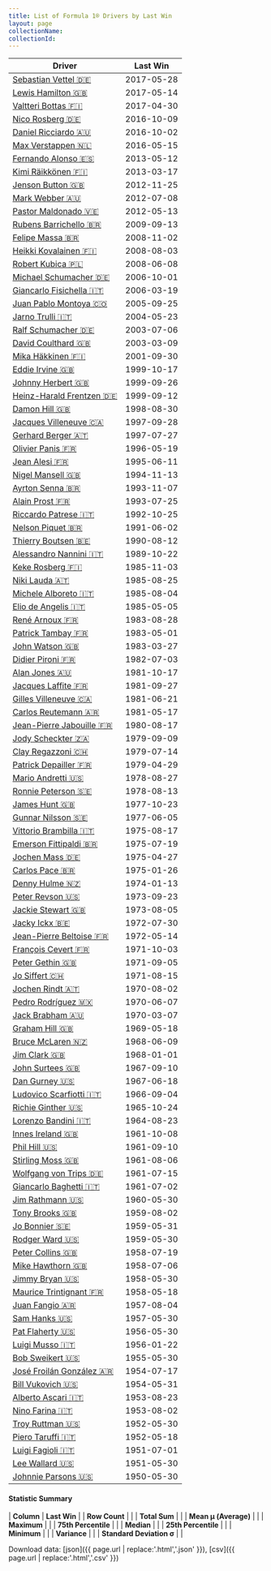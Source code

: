 ```yaml
---
title: List of Formula 1® Drivers by Last Win
layout: page
collectionName: 
collectionId: 
---
```




| Driver | Last Win |
|--|--|
| [Sebastian Vettel 🇩🇪](/f1/drivers/vettel) | 2017-05-28 |
| [Lewis Hamilton 🇬🇧](/f1/drivers/hamilton) | 2017-05-14 |
| [Valtteri Bottas 🇫🇮](/f1/drivers/bottas) | 2017-04-30 |
| [Nico Rosberg 🇩🇪](/f1/drivers/rosberg) | 2016-10-09 |
| [Daniel Ricciardo 🇦🇺](/f1/drivers/ricciardo) | 2016-10-02 |
| [Max Verstappen 🇳🇱](/f1/drivers/max_verstappen) | 2016-05-15 |
| [Fernando Alonso 🇪🇸](/f1/drivers/alonso) | 2013-05-12 |
| [Kimi Räikkönen 🇫🇮](/f1/drivers/raikkonen) | 2013-03-17 |
| [Jenson Button 🇬🇧](/f1/drivers/button) | 2012-11-25 |
| [Mark Webber 🇦🇺](/f1/drivers/webber) | 2012-07-08 |
| [Pastor Maldonado 🇻🇪](/f1/drivers/maldonado) | 2012-05-13 |
| [Rubens Barrichello 🇧🇷](/f1/drivers/barrichello) | 2009-09-13 |
| [Felipe Massa 🇧🇷](/f1/drivers/massa) | 2008-11-02 |
| [Heikki Kovalainen 🇫🇮](/f1/drivers/kovalainen) | 2008-08-03 |
| [Robert Kubica 🇵🇱](/f1/drivers/kubica) | 2008-06-08 |
| [Michael Schumacher 🇩🇪](/f1/drivers/michael_schumacher) | 2006-10-01 |
| [Giancarlo Fisichella 🇮🇹](/f1/drivers/fisichella) | 2006-03-19 |
| [Juan Pablo Montoya 🇨🇴](/f1/drivers/montoya) | 2005-09-25 |
| [Jarno Trulli 🇮🇹](/f1/drivers/trulli) | 2004-05-23 |
| [Ralf Schumacher 🇩🇪](/f1/drivers/ralf_schumacher) | 2003-07-06 |
| [David Coulthard 🇬🇧](/f1/drivers/coulthard) | 2003-03-09 |
| [Mika Häkkinen 🇫🇮](/f1/drivers/hakkinen) | 2001-09-30 |
| [Eddie Irvine 🇬🇧](/f1/drivers/irvine) | 1999-10-17 |
| [Johnny Herbert 🇬🇧](/f1/drivers/herbert) | 1999-09-26 |
| [Heinz-Harald Frentzen 🇩🇪](/f1/drivers/frentzen) | 1999-09-12 |
| [Damon Hill 🇬🇧](/f1/drivers/damon_hill) | 1998-08-30 |
| [Jacques Villeneuve 🇨🇦](/f1/drivers/villeneuve) | 1997-09-28 |
| [Gerhard Berger 🇦🇹](/f1/drivers/berger) | 1997-07-27 |
| [Olivier Panis 🇫🇷](/f1/drivers/panis) | 1996-05-19 |
| [Jean Alesi 🇫🇷](/f1/drivers/alesi) | 1995-06-11 |
| [Nigel Mansell 🇬🇧](/f1/drivers/mansell) | 1994-11-13 |
| [Ayrton Senna 🇧🇷](/f1/drivers/senna) | 1993-11-07 |
| [Alain Prost 🇫🇷](/f1/drivers/prost) | 1993-07-25 |
| [Riccardo Patrese 🇮🇹](/f1/drivers/patrese) | 1992-10-25 |
| [Nelson Piquet 🇧🇷](/f1/drivers/piquet) | 1991-06-02 |
| [Thierry Boutsen 🇧🇪](/f1/drivers/boutsen) | 1990-08-12 |
| [Alessandro Nannini 🇮🇹](/f1/drivers/nannini) | 1989-10-22 |
| [Keke Rosberg 🇫🇮](/f1/drivers/keke_rosberg) | 1985-11-03 |
| [Niki Lauda 🇦🇹](/f1/drivers/lauda) | 1985-08-25 |
| [Michele Alboreto 🇮🇹](/f1/drivers/alboreto) | 1985-08-04 |
| [Elio de Angelis 🇮🇹](/f1/drivers/angelis) | 1985-05-05 |
| [René Arnoux 🇫🇷](/f1/drivers/arnoux) | 1983-08-28 |
| [Patrick Tambay 🇫🇷](/f1/drivers/tambay) | 1983-05-01 |
| [John Watson 🇬🇧](/f1/drivers/watson) | 1983-03-27 |
| [Didier Pironi 🇫🇷](/f1/drivers/pironi) | 1982-07-03 |
| [Alan Jones 🇦🇺](/f1/drivers/jones) | 1981-10-17 |
| [Jacques Laffite 🇫🇷](/f1/drivers/laffite) | 1981-09-27 |
| [Gilles Villeneuve 🇨🇦](/f1/drivers/gilles_villeneuve) | 1981-06-21 |
| [Carlos Reutemann 🇦🇷](/f1/drivers/reutemann) | 1981-05-17 |
| [Jean-Pierre Jabouille 🇫🇷](/f1/drivers/jabouille) | 1980-08-17 |
| [Jody Scheckter 🇿🇦](/f1/drivers/scheckter) | 1979-09-09 |
| [Clay Regazzoni 🇨🇭](/f1/drivers/regazzoni) | 1979-07-14 |
| [Patrick Depailler 🇫🇷](/f1/drivers/depailler) | 1979-04-29 |
| [Mario Andretti 🇺🇸](/f1/drivers/mario_andretti) | 1978-08-27 |
| [Ronnie Peterson 🇸🇪](/f1/drivers/peterson) | 1978-08-13 |
| [James Hunt 🇬🇧](/f1/drivers/hunt) | 1977-10-23 |
| [Gunnar Nilsson 🇸🇪](/f1/drivers/nilsson) | 1977-06-05 |
| [Vittorio Brambilla 🇮🇹](/f1/drivers/brambilla) | 1975-08-17 |
| [Emerson Fittipaldi 🇧🇷](/f1/drivers/emerson_fittipaldi) | 1975-07-19 |
| [Jochen Mass 🇩🇪](/f1/drivers/mass) | 1975-04-27 |
| [Carlos Pace 🇧🇷](/f1/drivers/pace) | 1975-01-26 |
| [Denny Hulme 🇳🇿](/f1/drivers/hulme) | 1974-01-13 |
| [Peter Revson 🇺🇸](/f1/drivers/revson) | 1973-09-23 |
| [Jackie Stewart 🇬🇧](/f1/drivers/stewart) | 1973-08-05 |
| [Jacky Ickx 🇧🇪](/f1/drivers/ickx) | 1972-07-30 |
| [Jean-Pierre Beltoise 🇫🇷](/f1/drivers/beltoise) | 1972-05-14 |
| [François Cevert 🇫🇷](/f1/drivers/cevert) | 1971-10-03 |
| [Peter Gethin 🇬🇧](/f1/drivers/gethin) | 1971-09-05 |
| [Jo Siffert 🇨🇭](/f1/drivers/siffert) | 1971-08-15 |
| [Jochen Rindt 🇦🇹](/f1/drivers/rindt) | 1970-08-02 |
| [Pedro Rodríguez 🇲🇽](/f1/drivers/rodriguez) | 1970-06-07 |
| [Jack Brabham 🇦🇺](/f1/drivers/jack_brabham) | 1970-03-07 |
| [Graham Hill 🇬🇧](/f1/drivers/hill) | 1969-05-18 |
| [Bruce McLaren 🇳🇿](/f1/drivers/mclaren) | 1968-06-09 |
| [Jim Clark 🇬🇧](/f1/drivers/clark) | 1968-01-01 |
| [John Surtees 🇬🇧](/f1/drivers/surtees) | 1967-09-10 |
| [Dan Gurney 🇺🇸](/f1/drivers/gurney) | 1967-06-18 |
| [Ludovico Scarfiotti 🇮🇹](/f1/drivers/scarfiotti) | 1966-09-04 |
| [Richie Ginther 🇺🇸](/f1/drivers/ginther) | 1965-10-24 |
| [Lorenzo Bandini 🇮🇹](/f1/drivers/bandini) | 1964-08-23 |
| [Innes Ireland 🇬🇧](/f1/drivers/ireland) | 1961-10-08 |
| [Phil Hill 🇺🇸](/f1/drivers/phil_hill) | 1961-09-10 |
| [Stirling Moss 🇬🇧](/f1/drivers/moss) | 1961-08-06 |
| [Wolfgang von Trips 🇩🇪](/f1/drivers/trips) | 1961-07-15 |
| [Giancarlo Baghetti 🇮🇹](/f1/drivers/baghetti) | 1961-07-02 |
| [Jim Rathmann 🇺🇸](/f1/drivers/rathmann) | 1960-05-30 |
| [Tony Brooks 🇬🇧](/f1/drivers/brooks) | 1959-08-02 |
| [Jo Bonnier 🇸🇪](/f1/drivers/bonnier) | 1959-05-31 |
| [Rodger Ward 🇺🇸](/f1/drivers/ward) | 1959-05-30 |
| [Peter Collins 🇬🇧](/f1/drivers/collins) | 1958-07-19 |
| [Mike Hawthorn 🇬🇧](/f1/drivers/hawthorn) | 1958-07-06 |
| [Jimmy Bryan 🇺🇸](/f1/drivers/bryan) | 1958-05-30 |
| [Maurice Trintignant 🇫🇷](/f1/drivers/trintignant) | 1958-05-18 |
| [Juan Fangio 🇦🇷](/f1/drivers/fangio) | 1957-08-04 |
| [Sam Hanks 🇺🇸](/f1/drivers/hanks) | 1957-05-30 |
| [Pat Flaherty 🇺🇸](/f1/drivers/flaherty) | 1956-05-30 |
| [Luigi Musso 🇮🇹](/f1/drivers/musso) | 1956-01-22 |
| [Bob Sweikert 🇺🇸](/f1/drivers/sweikert) | 1955-05-30 |
| [José Froilán González 🇦🇷](/f1/drivers/gonzalez) | 1954-07-17 |
| [Bill Vukovich 🇺🇸](/f1/drivers/vukovich) | 1954-05-31 |
| [Alberto Ascari 🇮🇹](/f1/drivers/ascari) | 1953-08-23 |
| [Nino Farina 🇮🇹](/f1/drivers/farina) | 1953-08-02 |
| [Troy Ruttman 🇺🇸](/f1/drivers/ruttman) | 1952-05-30 |
| [Piero Taruffi 🇮🇹](/f1/drivers/taruffi) | 1952-05-18 |
| [Luigi Fagioli 🇮🇹](/f1/drivers/fagioli) | 1951-07-01 |
| [Lee Wallard 🇺🇸](/f1/drivers/wallard) | 1951-05-30 |
| [Johnnie Parsons 🇺🇸](/f1/drivers/parsons) | 1950-05-30 |

#### Statistic Summary

| **Column** | **Last Win** |
| **Row Count** |  |
| **Total Sum** |  |
| **Mean μ (Average)** |  |
| **Maximum** |  |
| **75th Percentile** |  |
| **Median** |  |
| **25th Percentile** |  |
| **Minimum** |  |
| **Variance** |  |
| **Standard Deviation σ** |  |

Download data: [json]({{ page.url | replace:'.html','.json' }}), [csv]({{ page.url | replace:'.html','.csv' }})

